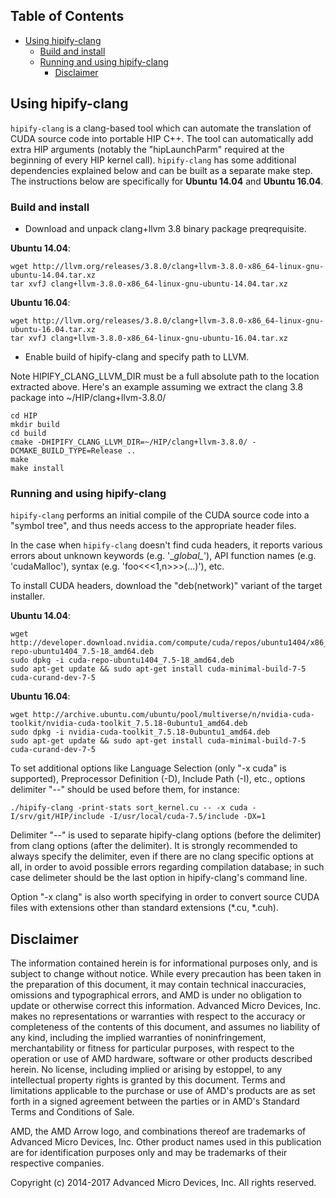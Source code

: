 ## Table of Contents

<!-- toc -->

- [Using hipify-clang](#using-hipify-clang)
  * [Build and install](#build-and-install)
  * [Running and using hipify-clang](#running-and-using-hipify-clang)
    + [Disclaimer](#disclaimer)

<!-- tocstop -->

## Using hipify-clang

`hipify-clang` is a clang-based tool which can automate the translation of CUDA source code into portable HIP C++.
The tool can automatically add extra HIP arguments (notably the "hipLaunchParm" required at the beginning of every HIP kernel call).
`hipify-clang` has some additional dependencies explained below and can be built as a separate make step. The instructions below are specifically for **Ubuntu 14.04** and **Ubuntu 16.04**.

### Build and install

- Download and unpack clang+llvm 3.8 binary package preqrequisite.

**Ubuntu 14.04**:
```shell
wget http://llvm.org/releases/3.8.0/clang+llvm-3.8.0-x86_64-linux-gnu-ubuntu-14.04.tar.xz
tar xvfJ clang+llvm-3.8.0-x86_64-linux-gnu-ubuntu-14.04.tar.xz
```
**Ubuntu 16.04**:
```shell
wget http://llvm.org/releases/3.8.0/clang+llvm-3.8.0-x86_64-linux-gnu-ubuntu-16.04.tar.xz
tar xvfJ clang+llvm-3.8.0-x86_64-linux-gnu-ubuntu-16.04.tar.xz
```

- Enable build of hipify-clang and specify path to LLVM.

Note HIPIFY_CLANG_LLVM_DIR must be a full absolute path to the location extracted above. Here's an example assuming we extract the clang 3.8 package into ~/HIP/clang+llvm-3.8.0/
```shell
cd HIP
mkdir build
cd build
cmake -DHIPIFY_CLANG_LLVM_DIR=~/HIP/clang+llvm-3.8.0/ -DCMAKE_BUILD_TYPE=Release ..
make
make install
```

### Running and using hipify-clang

`hipify-clang` performs an initial compile of the CUDA source code into a "symbol tree", and thus needs access to the appropriate header files.

In the case when `hipify-clang` doesn't find cuda headers, it reports various errors about unknown keywords (e.g. '\__global\__'), API function names (e.g. 'cudaMalloc'), syntax (e.g. 'foo<<<1,n>>>(...)'), etc.

To install CUDA headers, download the "deb(network)" variant of the target installer.

**Ubuntu 14.04**:
```shell
wget http://developer.download.nvidia.com/compute/cuda/repos/ubuntu1404/x86_64/cuda-repo-ubuntu1404_7.5-18_amd64.deb
sudo dpkg -i cuda-repo-ubuntu1404_7.5-18_amd64.deb
sudo apt-get update && sudo apt-get install cuda-minimal-build-7-5 cuda-curand-dev-7-5
```
**Ubuntu 16.04**:
```shell
wget http://archive.ubuntu.com/ubuntu/pool/multiverse/n/nvidia-cuda-toolkit/nvidia-cuda-toolkit_7.5.18-0ubuntu1_amd64.deb
sudo dpkg -i nvidia-cuda-toolkit_7.5.18-0ubuntu1_amd64.deb
sudo apt-get update && sudo apt-get install cuda-minimal-build-7-5 cuda-curand-dev-7-5
```
To set additional options like Language Selection (only "-x cuda" is supported), Preprocessor Definition (-D), Include Path (-I), etc., options delimiter "--" should be used before them, for instance:

```shell
./hipify-clang -print-stats sort_kernel.cu -- -x cuda -I/srv/git/HIP/include -I/usr/local/cuda-7.5/include -DX=1
```

Delimiter "--" is used to separate hipify-clang options (before the delimiter) from clang options (after the delimiter). It is strongly recommended to always specify the delimiter, even if there are no clang specific options at all, in order to avoid possible errors regarding compilation database; in such case delimeter should be the last option in hipify-clang's command line.

Option "-x clang" is also worth specifying in order to convert source CUDA files with extensions other than standard extensions (*.cu, *.cuh).

## Disclaimer

The information contained herein is for informational purposes only, and is subject to change without notice. While every precaution has been taken in the preparation of this document, it may contain technical inaccuracies, omissions and typographical errors, and AMD is under no obligation to update or otherwise correct this information. Advanced Micro Devices, Inc. makes no representations or warranties with respect to the accuracy or completeness of the contents of this document, and assumes no liability of any kind, including the implied warranties of noninfringement, merchantability or fitness for particular purposes, with respect to the operation or use of AMD hardware, software or other products described herein. No license, including implied or arising by estoppel, to any intellectual property rights is granted by this document. Terms and limitations applicable to the purchase or use of AMD's products are as set forth in a signed agreement between the parties or in AMD's Standard Terms and Conditions of Sale.

AMD, the AMD Arrow logo, and combinations thereof are trademarks of Advanced Micro Devices, Inc. Other product names used in this publication are for identification purposes only and may be trademarks of their respective companies.

Copyright (c) 2014-2017 Advanced Micro Devices, Inc. All rights reserved.

